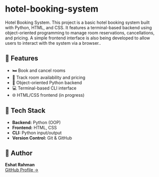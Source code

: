# hotel-booking-system

<p>Hotel Booking System. This project is a basic hotel booking system built with Python, HTML, and CSS. It features a terminal-based backend using object-oriented programming to manage room reservations, cancellations, and pricing. A simple frontend interface is also being developed to allow users to interact with the system via a browser..</p>

<h2>🚀 Features</h2>

<ul>
  <li>🛏️ Book and cancel rooms</li>
  <li>📅 Track room availability and pricing</li>
  <li>🧠 Object-oriented Python backend</li>
  <li>💻 Terminal-based CLI interface</li>
  <li>🌐 HTML/CSS frontend (in progress)</li>
</ul>

<h2>📁 Tech Stack</h2>

<ul>
  <li><b>Backend:</b> Python (OOP)</li>
  <li><b>Frontend:</b> HTML, CSS</li>
  <li><b>CLI:</b> Python input/output</li>
  <li><b>Version Control:</b> Git & GitHub</li>
</ul>



<h2>🙋 Author</h2>

<p><strong>Eshat Rahman</strong><br>
<a href="https://github.com/eshat69">GitHub Profile →</a></p>


